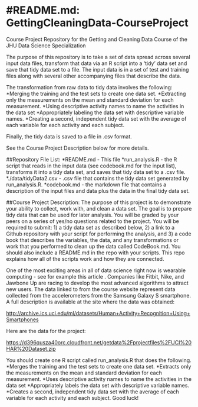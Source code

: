 #README.md: GettingCleaningData-CourseProject
=============================================

Course Project Repository for the Getting and Cleaning Data Course of the JHU Data Science Specialization

The purpose of this repository is to take a set of data spread across several input data files, transform that data via an R script into a ‘tidy’ data set and save that tidy data set to a file.  The input data is in a set of test and training files along with several other accompanying files that describe the data.  

The transformation from raw data to tidy data involves the following:
*Merging the training and the test sets to create one data set.
*Extracting only the measurements on the mean and standard deviation for each measurement. 
*Using descriptive activity names to name the activities in the data set
*Appropriately labeling the data set with descriptive variable names. 
*Creating a second, independent tidy data set with the average of each variable for each activity and each subject. 

Finally, the tidy data is saved to a file in .csv format.

See the Course Project Description below for more details.  

##Repository File List:
*README.md - This file
*run_analysis.R - the R script that reads in the input data (see codebook.md for the input list), transforms it into a tidy data set, and saves that tidy data set to a .csv file.
*./data/tidyData2.csv - .csv file that contains the tidy data set generated by run_analysis.R.
*codebook.md - the markdown file that contains a description of the input files and data plus the data in the final tidy data set.


##Course Project Description:
The purpose of this project is to demonstrate your ability to collect, work with, and clean a data set. The goal is to prepare tidy data that can be used for later analysis. You will be graded by your peers on a series of yes/no questions related to the project. You will be required to submit: 1) a tidy data set as described below, 2) a link to a Github repository with your script for performing the analysis, and 3) a code book that describes the variables, the data, and any transformations or work that you performed to clean up the data called CodeBook.md. You should also include a README.md in the repo with your scripts. This repo explains how all of the scripts work and how they are connected.  

One of the most exciting areas in all of data science right now is wearable computing - see for example this article . Companies like Fitbit, Nike, and Jawbone Up are racing to develop the most advanced algorithms to attract new users. The data linked to from the course website represent data collected from the accelerometers from the Samsung Galaxy S smartphone. A full description is available at the site where the data was obtained: 

http://archive.ics.uci.edu/ml/datasets/Human+Activity+Recognition+Using+Smartphones 

Here are the data for the project: 

https://d396qusza40orc.cloudfront.net/getdata%2Fprojectfiles%2FUCI%20HAR%20Dataset.zip 

You should create one R script called run_analysis.R that does the following. 
*Merges the training and the test sets to create one data set.
*Extracts only the measurements on the mean and standard deviation for each measurement. 
*Uses descriptive activity names to name the activities in the data set
*Appropriately labels the data set with descriptive variable names. 
*Creates a second, independent tidy data set with the average of each variable for each activity and each subject. 
Good luck!
